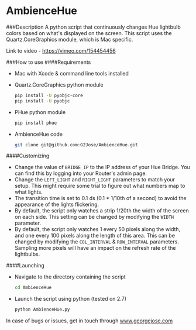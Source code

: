 # AmbienceHue
###Description
A python script that continuously changes Hue lightbulb colors based on what's displayed on the screen. This script uses the Quartz.CoreGraphics module, which is Mac specific. 

Link to video - https://vimeo.com/154454456

###How to use
####Requirements
- Mac with Xcode & command line tools installed

- Quartz.CoreGraphics python module

	```bash
	pip install -U pyobjc-core
	pip install -U pyobjc
	```

- PHue python module

	```bash
	pip install phue
	```

- AmbienceHue code

	```bash
	git clone git@github.com:G2Jose/AmbienceHue.git
	```

####Customizing
- Change the value of `BRIDGE_IP` to the IP address of your Hue Bridge. You can find this by logging into your Router's admin page. 
- Change the `LEFT_LIGHT` and `RIGHT_LIGHT` parameters to match your setup. This might require some trial to figure out what numbers map to what lights. 
- The transition time is set to 0.1 ds (0.1 * 1/10th of a second) to avoid the appearance of the lights flickering. 
- By default, the script only watches a strip 1/20th the width of the screen on each side. This setting can be changed by modifying the `WIDTH` parameter.
- By default, the script only watches 1 every 50 pixels along the width, and one every 100 pixels along the length of this area. This can be changed by modifying the `COL_INTERVAL` & `ROW_INTERVAL` parameters. Sampling more pixels will have an impact on the refresh rate of the lightbulbs. 

####Launching
- Navigate to the directory containing the script

	```bash
	cd AmbienceHue
	```

- Launch the script using python (tested on 2.7)

	```bash
	python AmbienceHue.py
	```

In case of bugs or issues, get in touch through www.georgejose.com